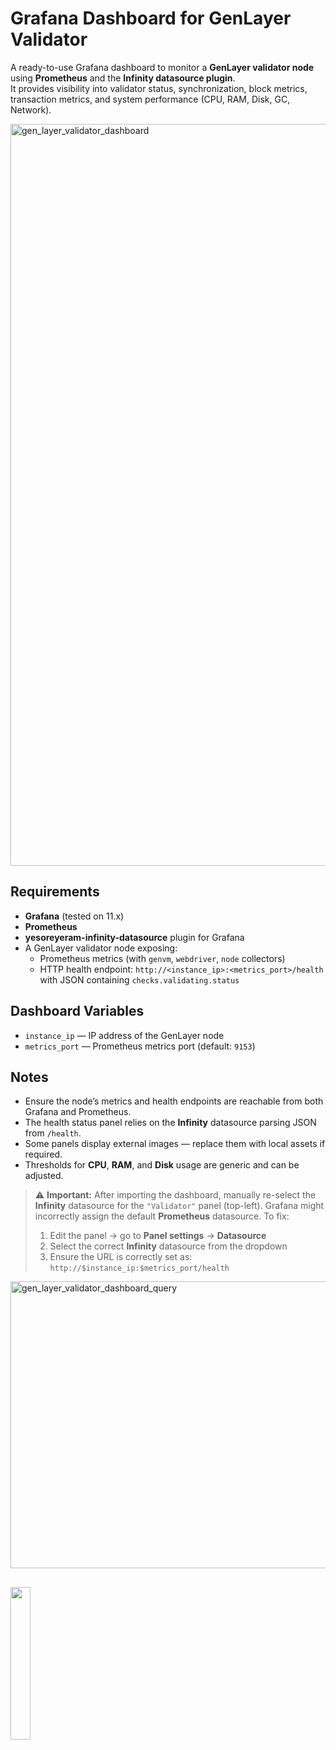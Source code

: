 # Grafana Dashboard for GenLayer Validator

A ready-to-use Grafana dashboard to monitor a **GenLayer validator node** using **Prometheus** and the **Infinity datasource plugin**.  
It provides visibility into validator status, synchronization, block metrics, transaction metrics, and system performance (CPU, RAM, Disk, GC, Network).

<img width="2174" height="1187" alt="gen_layer_validator_dashboard" src="https://github.com/user-attachments/assets/047e95c6-b685-41f9-9539-379199bd3d76" />

## Requirements

- **Grafana** (tested on 11.x)
- **Prometheus**
- **yesoreyeram-infinity-datasource** plugin for Grafana
- A GenLayer validator node exposing:
  - Prometheus metrics (with `genvm`, `webdriver`, `node` collectors)
  - HTTP health endpoint: `http://<instance_ip>:<metrics_port>/health` with JSON containing `checks.validating.status`

## Dashboard Variables

- `instance_ip` — IP address of the GenLayer node
- `metrics_port` — Prometheus metrics port (default: `9153`)

## Notes

- Ensure the node’s metrics and health endpoints are reachable from both Grafana and Prometheus.
- The health status panel relies on the **Infinity** datasource parsing JSON from `/health`.
- Some panels display external images — replace them with local assets if required.
- Thresholds for **CPU**, **RAM**, and **Disk** usage are generic and can be adjusted.

> ⚠️ **Important:** After importing the dashboard, manually re-select the **Infinity** datasource for the `"Validator"` panel (top-left).
> Grafana might incorrectly assign the default **Prometheus** datasource.
>To fix:
>1. Edit the panel → go to **Panel settings** → **Datasource**
>2. Select the correct **Infinity** datasource from the dropdown
>3. Ensure the URL is correctly set as:  
   `http://$instance_ip:$metrics_port/health`
<img width="1389" height="459" alt="gen_layer_validator_dashboard_query" src="https://github.com/user-attachments/assets/c2a5f0b4-a6f0-4be2-abb7-f2991bc27581" />

##

<img src="https://www.5elementsnodes.com/wp-content/uploads/2023/12/LOGO-1.png" width="25%">
